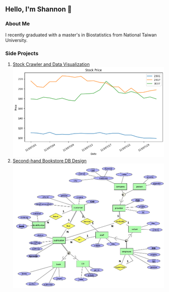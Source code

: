 ## Hello, I'm Shannon 👋

### About Me
I recently graduated with a master's in Biostatistics from National Taiwan University.

### Side Projects
1. [Stock Crawler and Data Visualization](https://github.com/shansshe/stock-crawler)
![image](https://github.com/shansshe/stock-crawler/blob/main/stockprice.png)
2. [Second-hand Bookstore DB Design](https://github.com/shansshe/SecondHand-Bookstore-DB)
![shbookshop](https://github.com/shansshe/SecondHand-Bookstore-DB/blob/main/SHbookstore.jpg)
<!--
**shansshe/shansshe** is a ✨ _special_ ✨ repository because its `README.md` (this file) appears on your GitHub profile.

Here are some ideas to get you started:

- 🔭 I’m currently working on ...
- 🌱 I’m currently learning ...
- 👯 I’m looking to collaborate on ...
- 🤔 I’m looking for help with ...
- 💬 Ask me about ...
- 📫 How to reach me: ...
- 😄 Pronouns: ...
- ⚡ Fun fact: ...
-->
